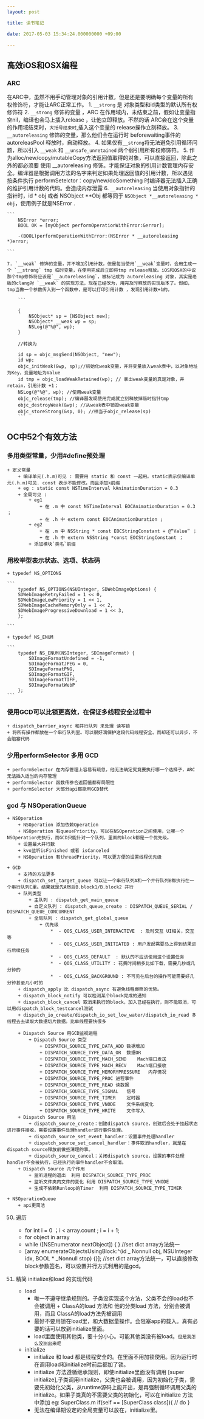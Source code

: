 ```yaml
---
layout: post

title: 读书笔记

date: 2017-05-03 15:34:24.000000000 +09:00

---
```



## 高效iOS和OSX编程
### ARC

在ARC中，虽然不用手动管理对象的引用计数，但是还是要明确每个变量的所有权修饰符，才能让ARC正常工作。
	1. `__strong` 是 对象类型和id类型的默认所有权修饰符
	2. `__strong` 修饰的变量 ，ARC 在作用域内，未结束之前，假如让变量指空nil，编译也会马上插入release ，让他立即释放。不然的话 ARC会在这个变量的作用域结束时，`大括号结束时`,插入这个变量的 release操作立刻释放。
	3. `__autoreleasing` 修饰的变量，那么他们会在运行时 beforewaiting事件的 autoreleasPool 释放时，自动释放。
	4. 如果仅有`__strong`将无法避免引用循环问题，所以引入 `__weak` 和 `__unsafe_unretained` 两个弱引用所有权修饰符。
	5. 作为alloc/new/copy/mutableCopy方法返回值取得的对象，可以直接返回，除此之外的都必须要 使用 __autoreleasing 修饰。才能保证对象的引用计数管理内存安全。编译器是根据调用方法的名字来判定如果处理返回值的引用计数，所以遇见 按条件执行 performSetelctor：copy/new/doSomething 时编译器无法插入正确的维护引用计数的代码。会造成内存泄露
	6. `__autoreleasing` 当使用对象指针的指针时，id * obj 或者 NSObject **Obj 都等同于 `NSObject *__autoreleasing * obj`，使用例子就是NSError .
	
	```
		NSError *error;
		BOOL OK = [myObject performOperationWithError:&error];
		
		-(BOOL)performOperationWithError:(NSError * __autoreleasing *)error;

	```
	
 	7. `__weak` 修饰的变量，并不增加引用计数，但是每当使用`__weak`变量时，会用生成一个 `__strong` tmp 临时变量，在使用完成后立即将tmp release释放。iOS和OSX的中说那个tmp修饰符应该是`__autoreleasing`，被标记成为 autoreleasing 对象，其实是老版的clang对 `__weak` 的实现方法，现在已经改为，用完及时释放的实现版本了。假如，tmp当做一个参数传入到一个函数中，是可以打印引用计数 ，发现引用计数+1的。

		```
		
		{
		    NSObject* sp = [NSObject new];
		    NSObject* __weak wp = sp;
		    NSLog(@"%@", wp);
		}

		//转换为

		id sp = objc_msgSend(NSObject, "new");
		id wp;
		objc_initWeak(&wp, sp);//初始化weak变量，并将变量放入weak表中，以对象地址为Key，变量地址为Value
		id tmp = objc_loadWeakRetained(wp); // 拿出weak变量的真是对象，并retain，引用计数 +1；
		NSLog(@"%@", wp); //使用weak变量
		objc_release(tmp); //编译器发现使用完成就立刻释放掉临时指针tmp
		objc_destroyWeak(&wp); //从weak表中销毁weak变量
		objc_storeStrong(&sp, 0); //相当于objc_release(sp)
		```

## OC中52个有效方法
### 多用类型常量，少用#define预处理
	+ 定义常量
		+ 编译单元(.h.m)可见 : 需要用 static 和 const 一起用。static表示仅编译单元(.h.m)可见. const 表示不能修改。而且添加k前缀 
		+ eg : static const NSTimeInterval kAnimationDuration = 0.3
		+ 全局可见 : 
			+ eg1 
				+ 在 .m 中 const NSTimeInterval EOCAnimationDuration = 0.3 ；
				+ 在 .h 中 extern const EOCAnimationDuration ;
			+ eg2 
				+ 在 .m 中 NSString * const EOCStringConstant = @“Value” ； 
				+ 在 .h 中 extern NSString *const EOCStringConstant ；
			+ 添加模块`类名`前缀

### 用枚举型表示状态、选项、状态码
	+ typedef NS_OPTIONS

	```
		typedef NS_OPTIONS(NSUInteger, SDWebImageOptions) {
	    SDWebImageRetryFailed = 1 << 0,
	    SDWebImageLowPriority = 1 << 1,
	    SDWebImageCacheMemoryOnly = 1 << 2,
	    SDWebImageProgressiveDownload = 1 << 3,
		};

	```

	+ typedef NS_ENUM

	```
		typedef NS_ENUM(NSInteger, SDImageFormat) {
		    SDImageFormatUndefined = -1,
		    SDImageFormatJPEG = 0,
		    SDImageFormatPNG,
		    SDImageFormatGIF,
		    SDImageFormatTIFF,
		    SDImageFormatWebP
		};
	```

### 使用GCD可以比锁更高效，在保证多线程安全过程中
	+ dispatch_barrier_async 和并行队列 来处理 读写锁
	+ 将所有操作都放在一个串行队列里。可以很好滴保护这段代码线程安全。而却还可以异步，不会阻塞代码


### 少用performSelector 多用 GCD
	+ performSelector 在内存管理上容易有疏忽，他无法确定究竟要执行哪一个选择子，ARC无法插入适当的内存管理
	+ performSelector 函数传参合返回值都有局限性
	+ performSelector 大部分api都能用GCD替代

### gcd 与 NSOperationQueue
	+ NSOperation
		+ NSOperation 添加依赖Operation
		+ NSOperation 有queuePriority，可以在NSOperation之间使用，让哪一个NSOperation先执行，而GCD只能针对一个队列，里面的block都是一个优先级。
		+ 设置最大并行数
		+ kvo监听isFinished 或者 isCanceled
		+ NSOperation 有threadPriority，可以更方便的设置线程优先级
		
	+ GCD 
		+ 支持的方法更多 
		+ dispatch_set_target_queue 可以让一个串行队列A和一个并行队列B都执行在一个串行队列C里。结果就是先A然后B.block1/B.block2 并行
		+ 队列类型
			+ 主队列 : dispatch_get_main_queue 
			+ 自定义队列 : dispatch_queue_create : DISPATCH_QUEUE_SERIAL / DISPATCH_QUEUE_CONCURRENT
			+ 全局队列 : dispatch_get_global_queue 
				+ 优先级	 
					*  - QOS_CLASS_USER_INTERACTIVE  : 及时交互 UI相关，交互等
					*  - QOS_CLASS_USER_INITIATED : 用户发起需要马上得到结果进行后续任务
					*  - QOS_CLASS_DEFAULT  : 默认的不应该使用这个设置任务
					*  - QOS_CLASS_UTILITY : 花费时间稍多比如下载，需要几秒或几分钟的
					*  - QOS_CLASS_BACKGROUND : 不可见在后台的操作可能需要好几分钟甚至几小时的
		+ dispatch_apply 比 dispatch_async 有避免线程爆照的优势。
		+ dispatch_block_notify 可以检测某个block完成的通知
		+ dispatch_block_cancel 取消未执行的block，加入已经在执行，则不能取消，可以用dispatch_block_testcancel测试
		+ dispatch_io_create/dispatch_io_set_low_water/dispatch_io_read 多线程去去读取大数据切片数据。比单线程要快很多
		
		+ Dispatch Source 用GCD监视进程
			+ Dispatch Source 类型
				+ DISPATCH_SOURCE_TYPE_DATA_ADD	数据增加
				+ DISPATCH_SOURCE_TYPE_DATA_OR	数据OR
				+ DISPATCH_SOURCE_TYPE_MACH_SEND	Mach端口发送
				+ DISPATCH_SOURCE_TYPE_MACH_RECV	Mach端口接收
				+ DISPATCH_SOURCE_TYPE_MEMORYPRESSURE	内存情况
				+ DISPATCH_SOURCE_TYPE_PROC	进程事件
				+ DISPATCH_SOURCE_TYPE_READ	读数据
				+ DISPATCH_SOURCE_TYPE_SIGNAL	信号
				+ DISPATCH_SOURCE_TYPE_TIMER	定时器
				+ DISPATCH_SOURCE_TYPE_VNODE	文件系统变化
				+ DISPATCH_SOURCE_TYPE_WRITE	文件写入
 		+ Dispatch Source 用法
	 		+ dispatch_source_create：创建dispatch source，创建后会处于挂起状态进行事件接收，需要设置事件处理handler进行事件处理。
			+ dispatch_source_set_event_handler：设置事件处理handler
			+ dispatch_source_set_cancel_handler：事件取消handler，就是在dispatch source释放前做些清理的事。
			+ dispatch_source_cancel：关闭dispatch source，设置的事件处理handler不会被执行，已经执行的事件handler不会取消。
		+ Dispatch Source 几个作用
			+ 监听进程的退出  利用 DISPATCH_SOURCE_TYPE_PROC
			+ 监听文件夹内文件的变化 利用 DISPATCH_SOURCE_TYPE_VNODE
			+ 生成不依赖Runloop的Timer  利用 DISPATCH_SOURCE_TYPE_TIMER

	+ NSOperationQueue 
		+ api更简洁
		
50. 遍历
	+ for int i = 0 ；i < array.count ; i = i + 1;
	+ for object in array
	+ while ([NSEnumerator nextObject]) { } //set dict array方法统一
	+ [array enumerateObjectsUsingBlock:^(id  _ Nonnull obj, NSUInteger idx, BOOL * _Nonnull stop) {}]; //set dict array方法统一，可以直接修改block参数签名，可以设置并行方式利用的是gcd。


51. 精简 initialize和load 的实现代码
	+ load
		+ 唯一不遵守继承规则的。子类没实现这个方法，父类不会的load也不会被调用		+ ClassA的load 方法和 他的分类load 方法，分别会被调用，而且 ClassA的load方法先被调用
		+ 最好不要用锁在load里，和大数据量操作。会阻塞app的载入。真有必要的话可以放到initialize里面。
		+ load里面使用其他类，要十分小心。可能其他类没有被load。`但是我怎么没测出来呢`
	+ initialize 
		+ initialize 和 load 都是线程安全的。在里面不用加锁使用。因为运行时在调用load和initialize时前后都加了锁。
		+ initialize 方法遵循继承规则，即使initialize里面没有调用 [super initialize],子类调用initialize，父类也会被调用，因为初始化子类，需要先初始化父类，从runtime源码上能开出，是再强制循环调用父类的initialize。如果子类真的不需要父类的初始化，可以在initialize 方法中添加 eg: SuperClass.m    if(self == [SuperClass class]){ // do }
		+ 无法在编译期设定的全局变量可以放在，initialize里。